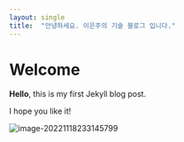 ```yaml
---
layout: single
title:  "안녕하세요. 이은주의 기술 블로그 입니다."
---
```


# Welcome

**Hello**, this is my first Jekyll blog post.

I hope you like it!



![image-20221118233145799](/Users/eunjoolee/eunjoodev.github.io/images/2022-11-18-first/image-20221118233145799.png)
